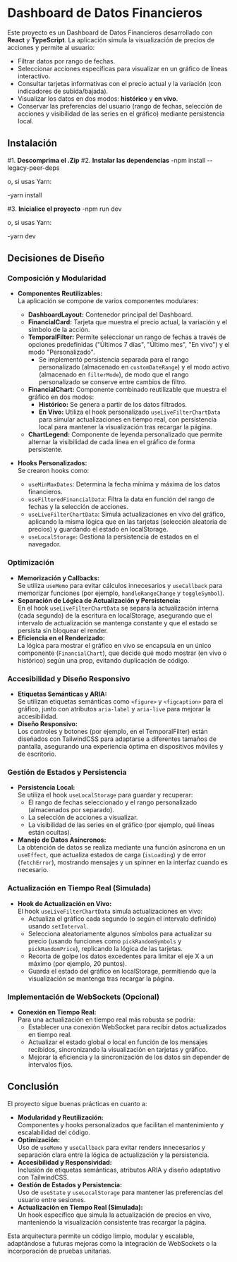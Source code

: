 # Dashboard de Datos Financieros

Este proyecto es un Dashboard de Datos Financieros desarrollado con **React** y **TypeScript**. La aplicación simula la visualización de precios de acciones y permite al usuario:

- Filtrar datos por rango de fechas.
- Seleccionar acciones específicas para visualizar en un gráfico de líneas interactivo.
- Consultar tarjetas informativas con el precio actual y la variación (con indicadores de subida/bajada).
- Visualizar los datos en dos modos: **histórico** y **en vivo**.
- Conservar las preferencias del usuario (rango de fechas, selección de acciones y visibilidad de las series en el gráfico) mediante persistencia local.

## Instalación

#1. **Descomprima el .Zip**
#2. **Instalar las dependencias**
   -npm install --legacy-peer-deps

   o, si usas Yarn:

   -yarn install

#3. **Inicialice el proyecto**
   -npm run dev

   o, si usas Yarn:

   -yarn dev

## Decisiones de Diseño

### Composición y Modularidad

- **Componentes Reutilizables:**  
  La aplicación se compone de varios componentes modulares:

  - **DashboardLayout:** Contenedor principal del Dashboard.
  - **FinancialCard:** Tarjeta que muestra el precio actual, la variación y el símbolo de la acción.
  - **TemporalFilter:** Permite seleccionar un rango de fechas a través de opciones predefinidas ("Últimos 7 días", "Último mes", "En vivo") y el modo "Personalizado".
    - Se implementó persistencia separada para el rango personalizado (almacenado en `customDateRange`) y el modo activo (almacenado en `filterMode`), de modo que el rango personalizado se conserve entre cambios de filtro.
  - **FinancialChart:** Componente combinado reutilizable que muestra el gráfico en dos modos:
    - **Histórico:** Se genera a partir de los datos filtrados.
    - **En Vivo:** Utiliza el hook personalizado `useLiveFilterChartData` para simular actualizaciones en tiempo real, con persistencia local para mantener la visualización tras recargar la página.
  - **ChartLegend:** Componente de leyenda personalizado que permite alternar la visibilidad de cada línea en el gráfico de forma persistente.

- **Hooks Personalizados:**  
  Se crearon hooks como:
  - `useMinMaxDates`: Determina la fecha mínima y máxima de los datos financieros.
  - `useFilteredFinancialData`: Filtra la data en función del rango de fechas y la selección de acciones.
  - `useLiveFilterChartData`: Simula actualizaciones en vivo del gráfico, aplicando la misma lógica que en las tarjetas (selección aleatoria de precios) y guardando el estado en localStorage.
  - `useLocalStorage`: Gestiona la persistencia de estados en el navegador.

### Optimización

- **Memorización y Callbacks:**  
  Se utiliza `useMemo` para evitar cálculos innecesarios y `useCallback` para memorizar funciones (por ejemplo, `handleRangeChange` y `toggleSymbol`).
- **Separación de Lógica de Actualización y Persistencia:**  
  En el hook `useLiveFilterChartData` se separa la actualización interna (cada segundo) de la escritura en localStorage, asegurando que el intervalo de actualización se mantenga constante y que el estado se persista sin bloquear el render.
- **Eficiencia en el Renderizado:**  
  La lógica para mostrar el gráfico en vivo se encapsula en un único componente (`FinancialChart`), que decide qué modo mostrar (en vivo o histórico) según una prop, evitando duplicación de código.

### Accesibilidad y Diseño Responsivo

- **Etiquetas Semánticas y ARIA:**  
  Se utilizan etiquetas semánticas como `<figure>` y `<figcaption>` para el gráfico, junto con atributos `aria-label` y `aria-live` para mejorar la accesibilidad.
- **Diseño Responsivo:**  
  Los controles y botones (por ejemplo, en el TemporalFilter) están diseñados con TailwindCSS para adaptarse a diferentes tamaños de pantalla, asegurando una experiencia óptima en dispositivos móviles y de escritorio.

### Gestión de Estados y Persistencia

- **Persistencia Local:**  
  Se utiliza el hook `useLocalStorage` para guardar y recuperar:
  - El rango de fechas seleccionado y el rango personalizado (almacenados por separado).
  - La selección de acciones a visualizar.
  - La visibilidad de las series en el gráfico (por ejemplo, qué líneas están ocultas).
- **Manejo de Datos Asíncronos:**  
  La obtención de datos se realiza mediante una función asíncrona en un `useEffect`, que actualiza estados de carga (`isLoading`) y de error (`fetchError`), mostrando mensajes y un spinner en la interfaz cuando es necesario.

### Actualización en Tiempo Real (Simulada)

- **Hook de Actualización en Vivo:**  
  El hook `useLiveFilterChartData` simula actualizaciones en vivo:
  - Actualiza el gráfico cada segundo (o según el intervalo definido) usando `setInterval`.
  - Selecciona aleatoriamente algunos símbolos para actualizar su precio (usando funciones como `pickRandomSymbols` y `pickRandomPrice`), replicando la lógica de las tarjetas.
  - Recorta de golpe los datos excedentes para limitar el eje X a un máximo (por ejemplo, 20 puntos).
  - Guarda el estado del gráfico en localStorage, permitiendo que la visualización se mantenga tras recargar la página.

### Implementación de WebSockets (Opcional)

- **Conexión en Tiempo Real:**  
  Para una actualización en tiempo real más robusta se podría:
  - Establecer una conexión WebSocket para recibir datos actualizados en tiempo real.
  - Actualizar el estado global o local en función de los mensajes recibidos, sincronizando la visualización en tarjetas y gráfico.
  - Mejorar la eficiencia y la sincronización de los datos sin depender de intervalos fijos.

## Conclusión

El proyecto sigue buenas prácticas en cuanto a:

- **Modularidad y Reutilización:**  
  Componentes y hooks personalizados que facilitan el mantenimiento y escalabilidad del código.
- **Optimización:**  
  Uso de `useMemo` y `useCallback` para evitar renders innecesarios y separación clara entre la lógica de actualización y la persistencia.
- **Accesibilidad y Responsividad:**  
  Inclusión de etiquetas semánticas, atributos ARIA y diseño adaptativo con TailwindCSS.
- **Gestión de Estados y Persistencia:**  
  Uso de `useState` y `useLocalStorage` para mantener las preferencias del usuario entre sesiones.
- **Actualización en Tiempo Real (Simulada):**  
  Un hook específico que simula la actualización de precios en vivo, manteniendo la visualización consistente tras recargar la página.

Esta arquitectura permite un código limpio, modular y escalable, adaptándose a futuras mejoras como la integración de WebSockets o la incorporación de pruebas unitarias.
